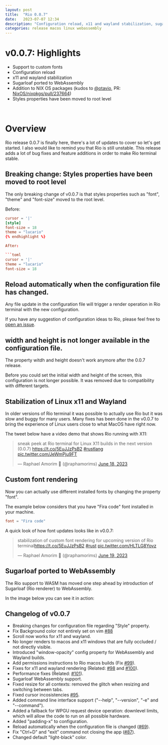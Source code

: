 ```yaml
---
layout: post
title:  "Rio 0.0.7"
date:   2023-07-07 12:34
description: "Configuration reload, x11 and wayland stabilization, sugarloaf ported to WebAssembly, addition to NIX OS packages and other updates."
categories: release macos linux webassembly
---
```


<script async src="https://platform.twitter.com/widgets.js" charset="utf-8"></script>

# v0.0.7: Highlights

- Support to custom fonts
- Configuration reload
- x11 and wayland stabilization
- Sugarloaf ported to WebAssembly
- Addition to NIX OS packages (kudos to [@otavio](https://github.com/otavio), PR: [NixOS/nixpkgs/pull/237664](https://github.com/NixOS/nixpkgs/pull/237664))
- Styles properties have been moved to root level

<br/>

# Overview

Rio release 0.0.7 is finally here, there's a lot of updates to cover so let's get started. I also would like to remind you that Rio is still unstable. This release adds a lot of bug fixes and feature additions in order to make Rio terminal stable.

## Breaking change: Styles properties have been moved to root level

The only breaking change of v0.0.7 is that styles properties such as "font", "theme" and "font-size" moved to the root level.

Before:

```toml
cursor = '|'
[style]
font-size = 18
theme = "lucario"
{% endhighlight %}

After:

```toml
cursor = '|'
theme = "lucario"
font-size = 18
```


## Reload automatically when the configuration file has changed.

Any file update in the configuration file will trigger a render operation in Rio terminal with the new configuration.

If you have any suggestion of configuration ideas to Rio, please feel free to [open an issue](https://github.com/raphamorim/rio/issues/new).


## width and height is not longer available in the configuration file.

The property witdh and height doesn't work anymore after the 0.0.7 release.

Before you could set the initial width and height of the screen, this configuration is not longer possible. It was removed due to compatibility with different targets.

## Stabilization of Linux x11 and Wayland

In older versions of Rio terminal it was possible to actually use Rio but it was slow and buggy for many users. Many fixes has been done in the v0.0.7 to bring the experience of Linux users close to what MacOS have right now.

The tweet below have a video demo that shows Rio running with X11:

<blockquote class="twitter-tweet" data-lang="en" data-dnt="true" data-theme="light"><p lang="en" dir="ltr">sneak peek at Rio terminal for Linux X11 builds in the next version (0.0.7) <a href="https://t.co/5EuJJzPsB2">https://t.co/5EuJJzPsB2</a> <a href="https://twitter.com/hashtag/rustlang?src=hash&amp;ref_src=twsrc%5Etfw">#rustlang</a> <a href="https://t.co/JeWmPju9FT">pic.twitter.com/JeWmPju9FT</a></p>&mdash; Raphael Amorim 🦀 (@raphamorims) <a href="https://twitter.com/raphamorims/status/1670404595246419968?ref_src=twsrc%5Etfw">June 18, 2023</a></blockquote>


## Custom font rendering

Now you can actually use different installed fonts by changing the property "font".

The example below considers that you have "Fira code" font installed in your machine.

```toml
font = "Fira code"
```

A quick look of how font updates looks like in v0.0.7:

<blockquote class="twitter-tweet" data-lang="en" data-dnt="true"><p lang="en" dir="ltr">stabilization of custom font rendering for upcoming version of Rio terminal<a href="https://t.co/5EuJJzPsB2">https://t.co/5EuJJzPsB2</a> <a href="https://twitter.com/hashtag/rust?src=hash&amp;ref_src=twsrc%5Etfw">#rust</a> <a href="https://t.co/HLTLG8Yovz">pic.twitter.com/HLTLG8Yovz</a></p>&mdash; Raphael Amorim 🦀 (@raphamorims) <a href="https://twitter.com/raphamorims/status/1670808836213547009?ref_src=twsrc%5Etfw">June 19, 2023</a></blockquote>

## Sugarloaf ported to WebAssembly

The Rio support to WASM has moved one step ahead by introduction of Sugarloaf (Rio renderer) to WebAssembly.

In the image below you can see it in action:


## Changelog of v0.0.7

- Breaking changes for configuration file regarding "Style" property.
- Fix Background color not entirely set on vim [#88](https://github.com/raphamorim/rio/issues/88)
- Scroll now works for x11 and wayland.
- No longer renders to macos and x11 windows that are fully occluded / not directly visible.
- Introduced "window-opacity" config property for WebAssembly and Wayland builds.
- Add permissions instructions to Rio macos builds (Fix [#99](https://github.com/raphamorim/rio/issues/99)).
- Fixes for x11 and wayland rendering (Related: [#98](https://github.com/raphamorim/rio/issues/98) and [#100](https://github.com/raphamorim/rio/issues/100)).
- Performance fixes (Related: [#101](https://github.com/raphamorim/rio/issues/101)).
- Sugarloaf WebAssembly support.
- Fixed resize for all contexts: removed the glitch when resizing and switching between tabs.
- Fixed cursor incosistencies [#95](https://github.com/raphamorim/rio/issues/95).
- Added command line interface support ("--help", "--version", "-e" and "--command").
- Added a fallback for WPGU request device operation: downlevel limits, which will allow the code to run on all possible hardware.
- Added "padding-x" to configuration.
- Reload automatically when the configuration file is changed ([#69](https://github.com/raphamorim/rio/issues/69)).
- Fix "Ctrl+D" and "exit" command not closing the app ([#87](https://github.com/raphamorim/rio/issues/87)).
- Changed default "light-black" color.
